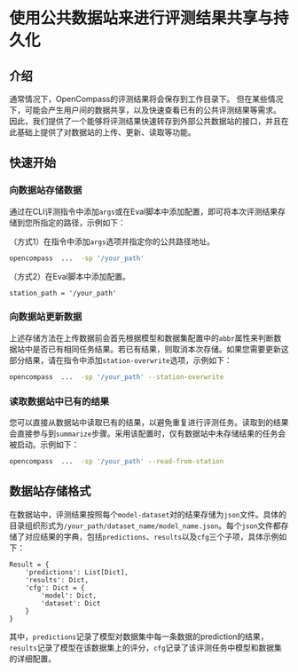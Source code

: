 # 使用公共数据站来进行评测结果共享与持久化

## 介绍

通常情况下，OpenCompass的评测结果将会保存到工作目录下。 但在某些情况下，可能会产生用户间的数据共享，以及快速查看已有的公共评测结果等需求。 因此，我们提供了一个能够将评测结果快速转存到外部公共数据站的接口，并且在此基础上提供了对数据站的上传、更新、读取等功能。

## 快速开始

### 向数据站存储数据

通过在CLI评测指令中添加`args`或在Eval脚本中添加配置，即可将本次评测结果存储到您所指定的路径，示例如下：

（方式1）在指令中添加`args`选项并指定你的公共路径地址。

```bash
opencompass  ...  -sp '/your_path'
```

（方式2）在Eval脚本中添加配置。

```pythonE
station_path = '/your_path'
```

### 向数据站更新数据

上述存储方法在上传数据前会首先根据模型和数据集配置中的`abbr`属性来判断数据站中是否已有相同任务结果。若已有结果，则取消本次存储。如果您需要更新这部分结果，请在指令中添加`station-overwrite`选项，示例如下：

```bash
opencompass  ...  -sp '/your_path' --station-overwrite
```

### 读取数据站中已有的结果

您可以直接从数据站中读取已有的结果，以避免重复进行评测任务。读取到的结果会直接参与到`summarize`步骤。采用该配置时，仅有数据站中未存储结果的任务会被启动。示例如下：

```bash
opencompass  ...  -sp '/your_path' --read-from-station
```

## 数据站存储格式

在数据站中，评测结果按照每个`model-dataset`对的结果存储为`json`文件。具体的目录组织形式为`/your_path/dataset_name/model_name.json`。每个`json`文件都存储了对应结果的字典，包括`predictions`、`results`以及`cfg`三个子项，具体示例如下：

```pythonE
Result = {
    'predictions': List[Dict],
    'results': Dict,
    'cfg': Dict = {
        'model': Dict,
        'dataset': Dict
    }
}
```

其中，`predictions`记录了模型对数据集中每一条数据的prediction的结果，`results`记录了模型在该数据集上的评分，`cfg`记录了该评测任务中模型和数据集的详细配置。
